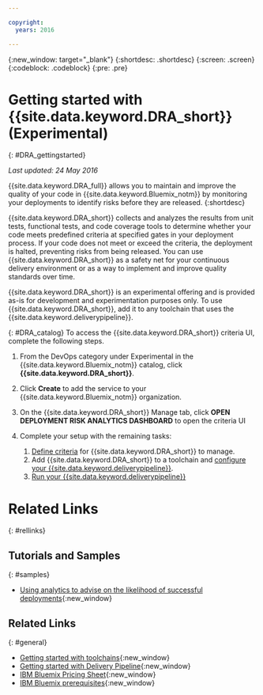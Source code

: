 ```yaml
---

copyright:
  years: 2016

---
```


{:new_window: target="_blank"}
{:shortdesc: .shortdesc}
{:screen: .screen}
{:codeblock: .codeblock}
{:pre: .pre}

# Getting started with {{site.data.keyword.DRA_short}} (Experimental)
{: #DRA_gettingstarted}

*Last updated: 24 May 2016*

{{site.data.keyword.DRA_full}} allows you to maintain and improve the quality of your code in {{site.data.keyword.Bluemix_notm}} by monitoring your deployments to identify risks before they are released.
{:shortdesc}

{{site.data.keyword.DRA_short}} collects and analyzes the results from unit tests, functional tests, and code coverage tools to determine whether your code meets predefined criteria at specified gates in your deployment process. If your code does not meet or exceed the criteria, the deployment is halted, preventing risks from being released. You can use {{site.data.keyword.DRA_short}} as a safety net for your continuous delivery environment or as a way to implement and improve quality standards over time.

{{site.data.keyword.DRA_short}} is an experimental offering and is provided as-is for development and experimentation purposes only.  To use {{site.data.keyword.DRA_short}}, add it to any toolchain that uses the {{site.data.keyword.deliverypipeline}}.

{: #DRA_catalog}
To access the {{site.data.keyword.DRA_short}} criteria UI, complete the following steps.

1. From the DevOps category under Experimental in the {{site.data.keyword.Bluemix_notm}} catalog, click **{{site.data.keyword.DRA_short}}**.

2. Click **Create** to add the service to your {{site.data.keyword.Bluemix_notm}} organization.

3. On the {{site.data.keyword.DRA_short}} Manage tab, click **OPEN DEPLOYMENT RISK ANALYTICS DASHBOARD** to open the criteria UI

4. Complete your setup with the remaining tasks:

	1. [Define criteria](./create_criteria.html) for {{site.data.keyword.DRA_short}} to manage.
	2. Add {{site.data.keyword.DRA_short}} to a toolchain and [configure your {{site.data.keyword.deliverypipeline}}](./pipeline_integration.html).
	3. [Run your {{site.data.keyword.deliverypipeline}}](./pipeline_decision_reports.html)


# Related Links
{: #rellinks}

## Tutorials and Samples
{: #samples}

* [Using analytics to advise on the likelihood of successful deployments](https://www.ibm.com/devops/method/content/deliver/tool_deployment_risk_analytics/){:new_window}

## Related Links
{: #general}

* [Getting started with toolchains](https://new-console.ng.bluemix.net/docs/toolchains/toolchains_overview.html){:new_window}
* [Getting started with Delivery Pipeline](https://new-console.ng.bluemix.net/docs/services/DeliveryPipeline/index.html){:new_window}
* [IBM Bluemix Pricing Sheet](https://new-console.ng.bluemix.net/pricing/){:new_window}
* [IBM Bluemix prerequisites](https://developer.ibm.com/bluemix/support/?cm_mc_uid=96503159749414585876298&cm_mc_sid_50200000=1462802909#prereqs){:new_window}

